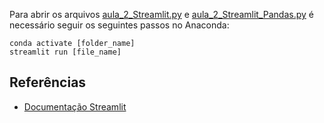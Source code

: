Para abrir os arquivos [aula_2_Streamlit.py](aula_2_Streamlit.py) e [aula_2_Streamlit_Pandas.py](aula_2_Streamlit.py) é necessário seguir os seguintes passos no Anaconda:

```
conda activate [folder_name]
streamlit run [file_name]
```

## Referências

- [Documentação Streamlit](https://docs.streamlit.io/en/latest/api.html)